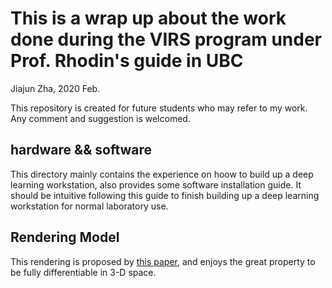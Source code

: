 # This is a wrap up about the work done during the VIRS program under Prof. Rhodin's guide in UBC
Jiajun Zha, 2020 Feb.

This repository is created for future students who may refer to my work. Any comment and suggestion is welcomed.

## hardware && software
This directory mainly contains the experience on hoow to build up a deep learning workstation, also provides some software installation guide. It should be intuitive following this guide to finish building up a deep learning workstation for normal laboratory use.

## Rendering Model
This rendering is proposed by [this paper](http://gvv.mpi-inf.mpg.de/projects/DiffVis/index.html), and enjoys the great property to be fully differentiable in 3-D space.